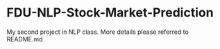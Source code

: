 # FDU-NLP-Stock-Market-Prediction
My second project in NLP class. More details please referred to README.md